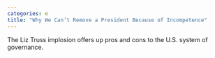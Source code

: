 ```yaml
---
categories: e
title: "Why We Can’t Remove a President Because of Incompetence"
---
```

The Liz Truss implosion offers up pros and cons to the U.S. system of governance.